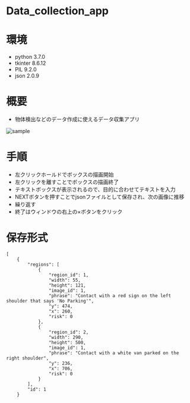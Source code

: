 # Data_collection_app

# 環境

- python 3.7.0
- tkinter 8.6.12
- PIL 9.2.0
- json 2.0.9

# 概要

- 物体検出などのデータ作成に使えるデータ収集アプリ

![sample](https://user-images.githubusercontent.com/98692841/209474513-56e13081-b5d3-4142-a0d6-0e6156258754.png)

# 手順

- 左クリックホールドでボックスの描画開始
- 左クリックを離すことでボックスの描画終了
- テキストボックスが表示されるので、目的に合わせてテキストを入力
- NEXTボタンを押すことでjsonファイルとして保存され、次の画像に推移
- 繰り返す
- 終了はウィンドウの右上の×ボタンをクリック

# 保存形式
```save_json
[
    {
        "regions": [
            {
                "region_id": 1,
                "width": 55,
                "height": 121,
                "image_id": 1,
                "phrase": "Contact with a red sign on the left shoulder that says 'No Parking'",
                "y": 474,
                "x": 260,
                "risk": 0
            },
            {
                "region_id": 2,
                "width": 290,
                "height": 500,
                "image_id": 1,
                "phrase": "Contact with a white van parked on the right shoulder",
                "y": 236,
                "x": 706,
                "risk": 0
            }
        ],
        "id": 1
    }
```
